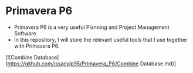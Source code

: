 # Primavera P6
- Primavera P6 is a very useful Planning and Project Management Software.
- In this repository, I will store the relevant useful tools that I use together with Primavera P6.

[![Combine Database](https://github.com/issacyip95/Primavera_P6/Combine Database.md)]
